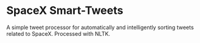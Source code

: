 # SpaceX Smart-Tweets

A simple tweet processor for automatically and intelligently sorting tweets related to SpaceX. Processed with NLTK.
